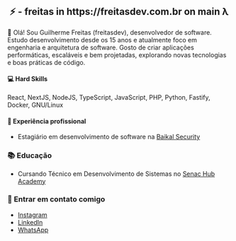 <h2 align="center">⚡ - freitas in https://freitasdev.com.br on main λ</h2> 

👋 Olá! Sou Guilherme Freitas (freitasdev), desenvolvedor de software. Estudo desenvolvimento desde os 15 anos e atualmente foco em engenharia e arquitetura de software. Gosto de criar aplicações performáticas, escaláveis e bem projetadas, explorando novas tecnologias e boas práticas de código.

#### 💻 Hard Skills
React, NextJS, NodeJS, TypeScript, JavaScript, PHP, Python, Fastify, Docker, GNU/Linux

#### 💼 Experiência profissional
- Estagiário em desenvolvimento de software na [Baikal Security](https://baikalsec.com/)

### 📚 Educação
- Cursando Técnico em Desenvolvimento de Sistemas no [Senac Hub Academy](https://ms.senac.br)

### 📲 Entrar em contato comigo
- [Instagram](https://instagram.com/guilherme_freitas067)
- [LinkedIn](https://www.linkedin.com/in/guilherme-freitas-do-nascimento-53b804266/)
- [WhatsApp](https://wa.me/5567996608368)
